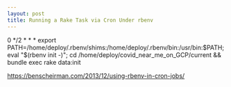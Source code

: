 ```yaml
---
layout: post
title: Running a Rake Task via Cron Under rbenv
---
```

0 */2 * * * export PATH=/home/deploy/.rbenv/shims:/home/deploy/.rbenv/bin:/usr/bin:$PATH; eval "$(rbenv init -)"; cd /home/deploy/covid_near_me_on_GCP/current && bundle exec rake data:init


https://benscheirman.com/2013/12/using-rbenv-in-cron-jobs/
